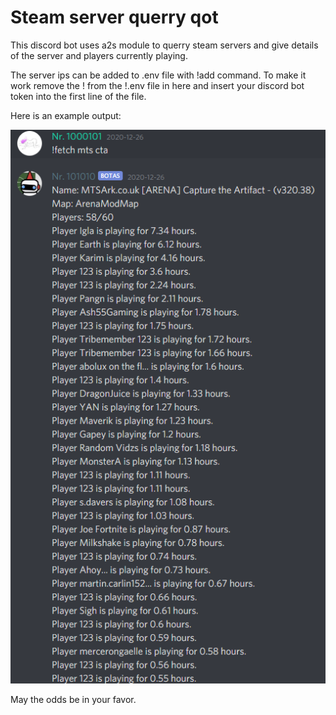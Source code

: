 # Steam server querry qot

This discord bot uses a2s module to querry steam servers and give details of the server and players currently playing.

The server ips can be added to .env file with !add command. To make it work remove the ! from the !.env file in here and insert your discord bot token into the first line of the file.

Here is an example output:

![alt text](https://github.com/Nr-1000101/QB/blob/main/bot.png?raw=true)

May the odds be in your favor.
